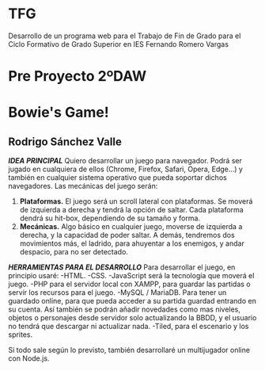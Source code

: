 # TFG
Desarrollo de un programa web para el Trabajo de Fin de Grado para el Ciclo Formativo de Grado Superior en IES Fernando Romero Vargas
# Pre Proyecto 2ºDAW
# Bowie's Game!
## Rodrigo Sánchez Valle

***IDEA PRINCIPAL***
Quiero desarrollar un juego para navegador. Podrá ser jugado en cualquiera 
de ellos (Chrome, Firefox, Safari, Opera, Edge…) y también en cualquier sistema 
operativo que pueda soportar dichos navegadores. Las mecánicas del juego serán:
1. **Plataformas.** El juego será un scroll lateral con plataformas. Se moverá de izquierda a derecha 
y tendrá la opción de saltar. Cada plataforma dendrá su hit-box, dependiendo de su tamaño y forma.
4. **Mecánicas.** Algo básico en cualquier juego, moverse de izquierda a derecha, y la capacidad de poder saltar. 
A demás, tendremos dos movimientos más, el ladrido, para ahuyentar a los enemigos, y andar despacio, para no ser detectado.

***HERRAMIENTAS PARA EL DESARROLLO***
Para desarrollar el juego, en principio usaré:
	-HTML.
	-CSS.
	-JavaScript será la tecnología que moverá el juego.
	-PHP para el servidor local con XAMPP, para guardar las partidas o servir los recursos para el juego.
	-MySQL / MariaDB. Para tener un guardado online, para que pueda acceder a su partida guardad entrando en su cuenta. Así 
	también se podrán añadir novedades como mas niveles, objetos o personajes desde servidor solo actualizando la BBDD, y el 
	usuario no tendrá que descargar ni actualizar nada.
	-Tiled, para el escenario y los sprites.

Si todo sale según lo previsto, también desarrollaré un multijugador online con Node.js.
